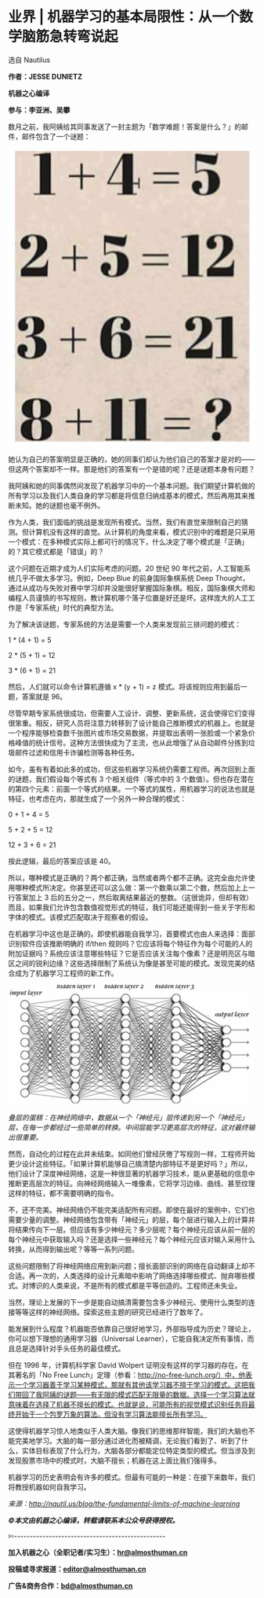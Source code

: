 # 业界 | 机器学习的基本局限性：从一个数学脑筋急转弯说起

选自 Nautilus

**作者：JESSE DUNIETZ**

**机器之心编译**

**参与：李亚洲、吴攀**

数月之前，我阿姨给其同事发送了一封主题为「数学难题！答案是什么？」的邮件，邮件包含了一个谜题：

![](img/5e2586fc32e0f8e7cf2f6a7bafb3c70c.jpg) 

她认为自己的答案明显是正确的，她的同事们却认为他们自己的答案才是对的——但这两个答案却不一样。那是他们的答案有一个是错的呢？还是谜题本身有问题？

我阿姨和她的同事偶然间发现了机器学习中的一个基本问题。我们期望计算机做的所有学习以及我们人类自身的学习都是将信息归纳成基本的模式，然后再用其来推断未知。她的谜题也毫不例外。

作为人类，我们面临的挑战是发现所有模式。当然，我们有直觉来限制自己的猜测。但计算机没有这样的直觉。从计算机的角度来看，模式识别中的难题是只采用一个模式：在多种模式实际上都可行的情况下，什么决定了哪个模式是「正确」的？其它模式都是「错误」的？

这个问题在近期才成为人们实际考虑的问题。20 世纪 90 年代之前，人工智能系统几乎不做太多学习。例如，Deep Blue 的前身国际象棋系统 Deep Thought，通过从成功与失败对赛中学习却并没能很好掌握国际象棋。相反，国际象棋大师和编程人员谨慎的书写规则，教计算机哪个落子位置是好还是坏。这样庞大的人工工作是「专家系统」时代的典型方法。

为了解决该谜题，专家系统的方法是需要一个人类来发现前三排问题的模式：

1 * (4 + 1) = 5

2 * (5 + 1) = 12

3 * (6 + 1) = 21

然后，人们就可以命令计算机遵循 x * (y + 1) = z 模式。将该规则应用到最后一题，答案就是 96。

尽管早期专家系统很成功，但需要人工设计、调整、更新系统，这会使得它们变得很笨重。相反，研究人员将注意力转移到了设计能自己推断模式的机器上。也就是一个程序能够检查数千张图片或市场交易数据，并提取出表明一张脸或一个紧急价格峰值的统计信号。这种方法很快成为了主流，也从此增强了从自动邮件分拣到垃圾邮件过滤和信用卡诈骗检测等各种任务。

如今，虽有有着如此多的成功，但这些机器学习系统仍需要工程师。再次回到上面的谜题，我们假设每个等式有 3 个相关组件（等式中的 3 个数值）。但也存在潜在的第四个元素：前面一个等式的结果。一个等式的属性，用机器学习的说法也就是特征，也考虑在内，那就生成了一个另外一种合理的模式：

0 + 1 + 4 = 5

5 + 2 + 5 = 12

12 + 3 + 6 = 21

按此逻辑，最后的答案应该是 40。

所以，哪种模式是正确的？两个都正确，当然或者两个都不正确。这完全由允许使用哪种模式所决定。你甚至还可以这么做：第一个数乘以第二个数，然后加上上一行答案加上 3 后的五分之一，然后取离结果最近的整数。（这很诡异，但却有效）而且，如果我们允许包含数值视觉形式的特征，我们可能还能得到一些关于字形和字体的模式。该模式匹配取决于观察者的假设。

在机器学习中这也是正确的。即使机器能自我学习，首要模式也由人来选择：面部识别软件应该推断明确的 if/then 规则吗？它应该将每个特征作为每个可能的人的附加证据吗？系统应该注意哪些特征？它是否应该关注每个像素？还是明亮区与暗区之间的锐利边缘？这些选择限制了系统认为像是甚至可能的模式。发现完美的结合成为了机器学习工程师的新工作。

![](img/734ef7a2b4d8208710d0cb369c58e634.jpg) 

*叠层的蛋糕：在神经网络中，数据从一个「神经元」层传递到另一个「神经元」层，在每一步都经过一些简单的转换。中间层能学习更高层次的特征，这对最终输出很重要。*

然而，自动化的过程在此并未结束。如同他们曾经厌倦了写规则一样，工程师开始更少设计这些特征。「如果计算机能够自己搞清楚内部特征不是更好吗？」所以，他们设计了深度神经网络，这是一种很显著的机器学习技术，能从更基础的信息中推断更高层次的特征。向神经网络输入一堆像素，它将学习边缘、曲线、甚至纹理这样的特征，都不需要明确的指令。

不，还不完美。神经网络仍不能完美适配所有问题。即使在最好的案例中，它们也需要少量的调整。神经网络包含带有「神经元」的层，每个层进行输入上的计算并将结果传向下一层。但应该有多少神经元？多少层呢？每个神经元应该从前一层的每个神经元中获取输入吗？还是选择一些神经元？每个神经元应该对输入采用什么转换，从而得到输出呢？等等一系列问题。

这些问题限制了将神经网络应用到新问题；擅长面部识别的网络在自动翻译上却不合适。再一次的，人类选择的设计元素暗中影响了网络选择哪些模式、抛弃哪些模式。对博识的人类来说，不是所有的模式都是平等创造的。工程师还未失业。

当然，理论上发展的下一步是能自动搞清需要包含多少神经元、使用什么类型的连接等等这样的神经网络。探索这些主题的研究已经进行了数年了。

能发展到什么程度？机器能否依靠自己很好地学习，外部指导成为历史？理论上，你可以想下理想的通用学习器（Universal Learner），它能自我决定所有事情，而且总是选择针对手头任务的最佳模式。

但在 1996 年，计算机科学家 David Wolpert 证明没有这样的学习器的存在。在其著名的「No Free Lunch」定理（参看：http://no-free-lunch.org/）中，他表示一个学习器善于学习某种模式，那就有其他该学习器不擅于学习的模式。这把我们带回了我阿姨的谜题——有无限的模式匹配无限量的数据。选择一个学习算法就意味着在选择了机器不擅长的模式。也就是说，可能所有的视觉模式识别任务将最终开始于一个包罗万象的算法。但没有学习算法能擅长所有学习。

这使得机器学习惊人地类似于人类大脑。像我们的思维那样智能，我们的大脑也不能完美地学习。大脑的每一部分通过进化而被精调，无论我们看到了、听到了什么，实体目标表现了什么行为，大脑各部分都能定位特定类型的模式。但当涉及到发现股票市场中的模式时，大脑不擅长；机器在这上面比我们强得多。

机器学习的历史表明会有许多的模式。但最有可能的一种是：在接下来数年，我们将教授机器如何自我学习。

*来源：http://nautil.us/blog/the-fundamental-limits-of-machine-learning*

******©本文由机器之心编译，***转载请联系本公众号获得授权******。***

✄------------------------------------------------

**加入机器之心（全职记者/实习生）：hr@almosthuman.cn**

**投稿或寻求报道：editor@almosthuman.cn**

**广告&商务合作：bd@almosthuman.cn**